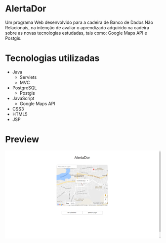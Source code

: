 # AlertaDor
Um programa Web desenvolvido para a cadeira de Banco de Dados Não Relacionais, na intenção de avaliar o aprendizado adquirido na cadeira sobre as novas tecnologias estudadas, tais como: Google Maps API e Postgis.

# Tecnologias utilizadas
- Java
  - Servlets
  - MVC
- PostgreSQL
  - Postgis
- JavaScript
  - Google Maps API
- CSS3
- HTML5
- JSP

# Preview
![alt tag](https://github.com/wensttay/AlertaDor/blob/master/preview.png)
